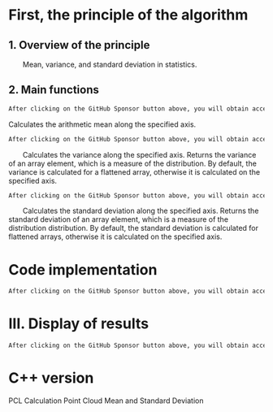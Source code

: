 #  First, the principle of the algorithm 

##  1. Overview of the principle 

   Mean, variance, and standard deviation in statistics. 

##  2. Main functions 

  ```python  
After clicking on the GitHub Sponsor button above, you will obtain access permissions to my private code repository ( https://github.com/slowlon/my_code_bar ) to view this blog code. By searching the code number of this blog, you can find the code you need, code number is: 2024020309574497865
  ```  
 Calculates the arithmetic mean along the specified axis. 

  ```python  
After clicking on the GitHub Sponsor button above, you will obtain access permissions to my private code repository ( https://github.com/slowlon/my_code_bar ) to view this blog code. By searching the code number of this blog, you can find the code you need, code number is: 2024020309574497865
  ```  
   Calculates the variance along the specified axis. Returns the variance of an array element, which is a measure of the distribution. By default, the variance is calculated for a flattened array, otherwise it is calculated on the specified axis. 

  ```python  
After clicking on the GitHub Sponsor button above, you will obtain access permissions to my private code repository ( https://github.com/slowlon/my_code_bar ) to view this blog code. By searching the code number of this blog, you can find the code you need, code number is: 2024020309574497865
  ```  
   Calculates the standard deviation along the specified axis. Returns the standard deviation of an array element, which is a measure of the distribution distribution. By default, the standard deviation is calculated for flattened arrays, otherwise it is calculated on the specified axis. 

#  Code implementation 

  ```python  
After clicking on the GitHub Sponsor button above, you will obtain access permissions to my private code repository ( https://github.com/slowlon/my_code_bar ) to view this blog code. By searching the code number of this blog, you can find the code you need, code number is: 2024020309574497865
  ```  
#  III. Display of results 

  ```python  
After clicking on the GitHub Sponsor button above, you will obtain access permissions to my private code repository ( https://github.com/slowlon/my_code_bar ) to view this blog code. By searching the code number of this blog, you can find the code you need, code number is: 2024020309574497865
  ```  
#  C++ version 

 PCL Calculation Point Cloud Mean and Standard Deviation 

